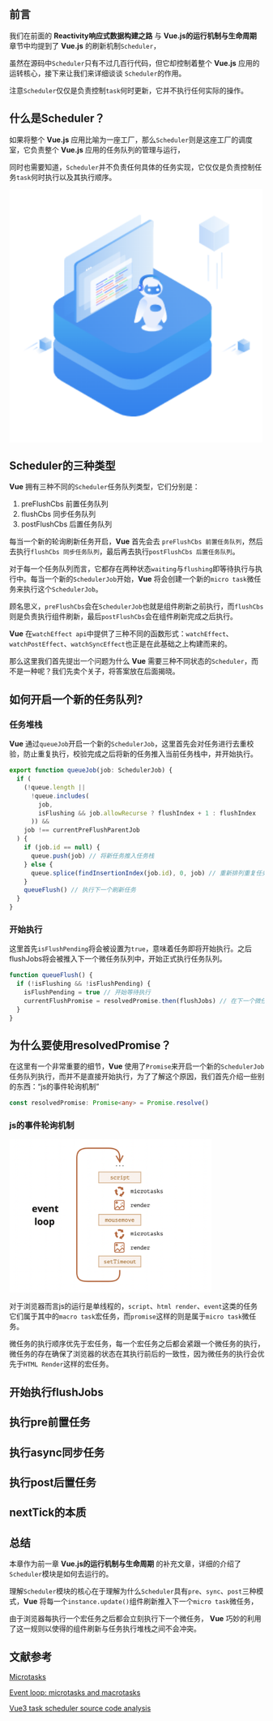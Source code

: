 ## 前言
我们在前面的 __Reactivity响应式数据构建之路__ 与 __Vue.js的运行机制与生命周期__ 章节中均提到了 __Vue.js__ 的刷新机制`Scheduler`，  

虽然在源码中`Scheduler`只有不过几百行代码，但它却控制着整个 __Vue.js__ 应用的运转核心，接下来让我们来详细谈谈 `Scheduler`的作用。  

注意`Scheduler`仅仅是负责控制`task`何时更新，它并不执行任何实际的操作。

## 什么是Scheduler？
如果将整个 __Vue.js__ 应用比喻为一座工厂，那么`Scheduler`则是这座工厂的调度室，它负责整个 __Vue.js__ 应用的任务队列的管理与运行，  

同时也需要知道，`Scheduler`并不负责任何具体的任务实现，它仅仅是负责控制任务`task`何时执行以及其执行顺序。

<img align="center" width="500" src="https://github.com/Panda-Hope/panda-hope.github.io/blob/master/static/img/%E6%99%BA%E8%83%BD%E8%B0%83%E5%BA%A6%E5%B9%B3%E5%8F%B0%E7%B3%BB%E7%BB%9F.png" />

## Scheduler的三种类型
__Vue__ 拥有三种不同的`Scheduler`任务队列类型，它们分别是：
1. preFlushCbs 前置任务队列
2. flushCbs 同步任务队列
3. postFlushCbs 后置任务队列

每当一个新的轮询刷新任务开启，__Vue__ 首先会去 `preFlushCbs 前置任务队列`，然后去执行`flushCbs 同步任务队列`，最后再去执行`postFlushCbs 后置任务队列`。  

对于每一个任务队列而言，它都存在两种状态`waiting`与`flushing`即等待执行与执行中。每当一个新的`SchedulerJob`开始，__Vue__ 将会创建一个新的`micro task`微任务来执行这个`SchedulerJob`。  

顾名思义，`preFlushCbs`会在`SchedulerJob`也就是组件刷新之前执行，而`flushCbs`则是负责执行组件刷新，最后`postFlushCbs`会在组件刷新完成之后执行。  

__Vue__ 在`watchEffect api`中提供了三种不同的函数形式：`watchEffect`、`watchPostEffect`、`watchSyncEffect`也正是在此基础之上构建而来的。

那么这里我们首先提出一个问题为什么 __Vue__ 需要三种不同状态的`Scheduler`，而不是一种呢？我们先卖个关子，将答案放在后面揭晓。

## 如何开启一个新的任务队列?

### 任务堆栈
__Vue__ 通过`queueJob`开启一个新的`SchedulerJob`，这里首先会对任务进行去重校验，防止重复执行，校验完成之后将新的任务推入当前任务栈中，并开始执行。

```typescript
export function queueJob(job: SchedulerJob) {
  if (
    (!queue.length ||
      !queue.includes(
        job,
        isFlushing && job.allowRecurse ? flushIndex + 1 : flushIndex
      )) &&
    job !== currentPreFlushParentJob
  ) {
    if (job.id == null) {
      queue.push(job) // 将新任务推入任务栈
    } else {
      queue.splice(findInsertionIndex(job.id), 0, job) // 重新排列重复任务
    }
    queueFlush() // 执行下一个刷新任务
  }
}
```

### 开始执行

这里首先`isFlushPending`将会被设置为`true`，意味着任务即将开始执行。之后flushJobs将会被推入下一个微任务队列中，开始正式执行任务队列。

```typescript
function queueFlush() {
  if (!isFlushing && !isFlushPending) {
    isFlushPending = true // 开始等待执行
    currentFlushPromise = resolvedPromise.then(flushJobs) // 在下一个微任务中执行SchedulerJob
  }
}
```

## 为什么要使用resolvedPromise？

在这里有一个非常重要的细节，__Vue__ 使用了`Promise`来开启一个新的`SchedulerJob`任务队列执行，而并不是直接开始执行，为了了解这个原因，我们首先介绍一些别的东西：“js的事件轮询机制”

```typescript
const resolvedPromise: Promise<any> = Promise.resolve()
```

### js的事件轮询机制

<img src="https://github.com/Panda-Hope/panda-hope.github.io/blob/master/static/img/asdasdas11251251.png" width="400" />

对于浏览器而言js的运行是单线程的，`script`、`html render`、`event`这类的任务它们属于其中的`macro task`宏任务，而`promise`这样的则是属于`micro task`微任务。  

微任务的执行顺序优先于宏任务，每一个宏任务之后都会紧跟一个微任务的执行，微任务的存在确保了浏览器的状态在其执行前后的一致性，因为微任务的执行会优先于`HTML Render`这样的宏任务。  




## 开始执行flushJobs

## 执行pre前置任务

## 执行async同步任务

## 执行post后置任务



## nextTick的本质

## 总结
本章作为前一章 __Vue.js的运行机制与生命周期__ 的补充文章，详细的介绍了`Scheduler`模块是如何去运行的。  

理解`Scheduler`模块的核心在于理解为什么`Scheduler`具有`pre`、`sync`、`post`三种模式，__Vue__ 将每一个`instance.update()`组件刷新推入下一个`micro task`微任务，

由于浏览器每执行一个宏任务之后都会立刻执行下一个微任务， __Vue__ 巧妙的利用了这一规则以使得的组件刷新与任务执行堆栈之间不会冲突。

## 文献参考
[Microtasks](https://javascript.info/microtask-queue)  

[Event loop: microtasks and macrotasks](https://javascript.info/event-loop)  

[Vue3 task scheduler source code analysis](https://programs.wiki/wiki/vue3-task-scheduler-source-code-analysis.html)


